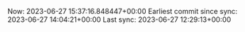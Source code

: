 Now: 2023-06-27 15:37:16.848447+00:00 Earliest commit since sync: 2023-06-27 14:04:21+00:00 Last sync: 2023-06-27 12:29:13+00:00
